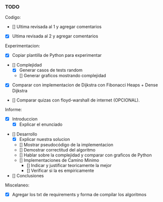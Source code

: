 ### TODO

Codigo:

- [] Ultima revisada al 1 y agregar comentarios
- [x] Ultima revisada al 2 y agregar comentarios

Experimentacion:

- [x] Copiar plantilla de Python para experimentar
- [] Complejidad
	- [x] Generar casos de tests random
	- [] Generar graficos mostrando complejidad
- [x] Comparar con implementacion de Dijkstra con Fibonacci Heaps + Dense Dijkstra
- [] Comparar quizas con floyd-warshall de internet (OPCIONAL).

Informe:

- [x] Introduccion
	- [x] Explicar el enunciado
- [] Desarrollo
	- [x] Explicar nuestra solucion
	- [] Mostrar pseudocódigo de la implementacion
	- [] Demostrar correctitud del algoritmo
	- [] Hablar sobre la complejidad y comparar con graficos de Python
	- [] Implementaciones de Camino Minimo
		- [] Indicar y justificar teoricamente la mejor 
		- [] Verificar si la es empiricamente
- [] Conclusiones

Miscelaneo:

- [x] Agregar los txt de requirements y forma de compilar los algoritmos
